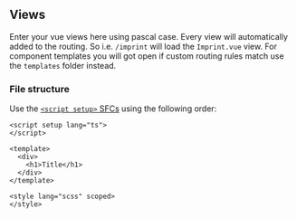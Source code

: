 ## Views

Enter your vue views here using pascal case. Every view will automatically added to the routing.
So i.e. `/imprint` will load the `Imprint.vue` view.
For component templates you will got open if custom routing rules match use the `templates` folder instead.

### File structure

Use the [`<script setup>` SFCs](https://vuejs.org/api/sfc-script-setup.html) using the following order:

```vue
<script setup lang="ts">
</script>

<template>
  <div>
    <h1>Title</h1>
  </div>
</template>

<style lang="scss" scoped>
</style>
```
